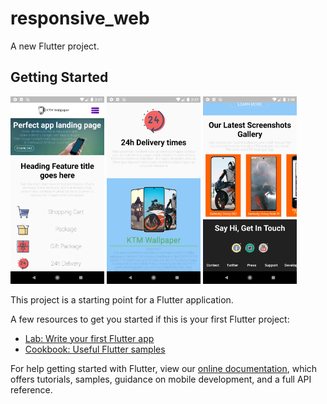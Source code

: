 # responsive_web

A new Flutter project.

## Getting Started

 <div class="row">
 
   <img src="screenShots/m1.png" alt="Screenshot 1" width="150" height="300">
 
 
   <img src="screenShots/m2.png" alt="Screenshot 1" width="150" height="300">
 
 
   <img src="screenShots/m3.png" alt="Screenshot 1" width="150" height="300">
 
</div> 


This project is a starting point for a Flutter application.

A few resources to get you started if this is your first Flutter project:

- [Lab: Write your first Flutter app](https://flutter.dev/docs/get-started/codelab)
- [Cookbook: Useful Flutter samples](https://flutter.dev/docs/cookbook)

For help getting started with Flutter, view our
[online documentation](https://flutter.dev/docs), which offers tutorials,
samples, guidance on mobile development, and a full API reference.
